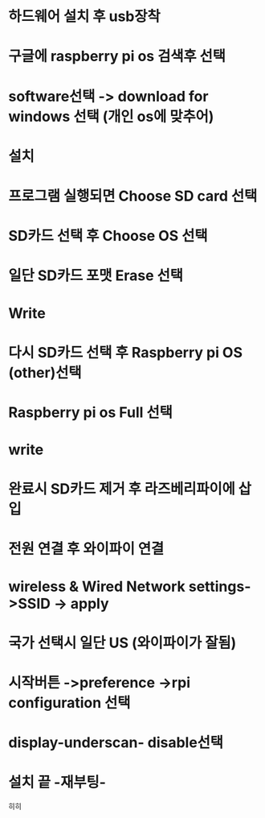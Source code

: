 # 하드웨어 설치 후 usb장착
# 구글에 raspberry pi os 검색후 선택
# software선택 -> download for windows 선택 (개인 os에 맞추어)
# 설치

# 프로그램 실행되면 Choose SD card 선택

# SD카드 선택 후 Choose OS 선택 

# 일단 SD카드 포맷 Erase 선택

# Write

# 다시 SD카드 선택 후  Raspberry pi OS (other)선택
# Raspberry pi os Full 선택
#  write

# 완료시 SD카드 제거 후 라즈베리파이에 삽입

# 전원 연결 후 와이파이 연결
# wireless & Wired Network settings->SSID -> apply 
# 국가 선택시 일단 US (와이파이가 잘됨)

#  시작버튼 ->preference ->rpi configuration 선택

# display-underscan- disable선택

# 설치 끝 -재부팅-
히히